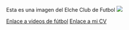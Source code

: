 Esta es una imagen del Elche Club de Futbol
![](https://teleelx.es/wp-content/uploads/2021/02/Elche-CF.jpg)

[Enlace a videos de fútbol](videos.md)
[Enlace a mi CV](README.md)
